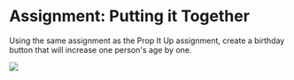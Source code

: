 <h1>Assignment: Putting it Together</h1>

<p>Using the same assignment as the Prop It Up assignment, create a birthday button that will increase one person's age by one.</p>

<img src="https://github.com/alirabah93/Coding-Dojo/blob/master/MERN/react/putting_it_together/screenshots/pic1.jpg"/>


